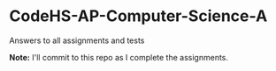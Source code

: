 # CodeHS-AP-Computer-Science-A
Answers to all assignments and tests

**Note:** I'll commit to this repo as I complete the assignments.
